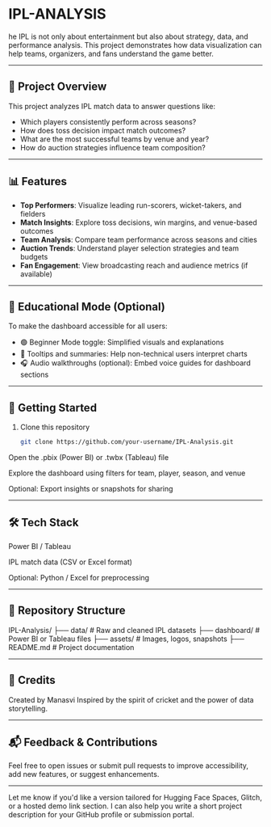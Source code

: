 # IPL-ANALYSIS
he IPL is not only about entertainment but also about strategy, data, and performance analysis. This project demonstrates how data visualization can help teams, organizers, and fans understand the game better.

---

## 📌 Project Overview

This project analyzes IPL match data to answer questions like:
- Which players consistently perform across seasons?
- How does toss decision impact match outcomes?
- What are the most successful teams by venue and year?
- How do auction strategies influence team composition?

---

## 📊 Features

- **Top Performers**: Visualize leading run-scorers, wicket-takers, and fielders  
- **Match Insights**: Explore toss decisions, win margins, and venue-based outcomes  
- **Team Analysis**: Compare team performance across seasons and cities  
- **Auction Trends**: Understand player selection strategies and team budgets  
- **Fan Engagement**: View broadcasting reach and audience metrics (if available)

---

## 🧠 Educational Mode (Optional)

To make the dashboard accessible for all users:
- 🟢 Beginner Mode toggle: Simplified visuals and explanations  
- 📘 Tooltips and summaries: Help non-technical users interpret charts  
- 🎧 Audio walkthroughs (optional): Embed voice guides for dashboard sections  

---

## 🚀 Getting Started

1. Clone this repository  
   ```bash
   git clone https://github.com/your-username/IPL-Analysis.git
   
Open the .pbix (Power BI) or .twbx (Tableau) file

Explore the dashboard using filters for team, player, season, and venue

Optional: Export insights or snapshots for sharing

---

## 🛠️ Tech Stack

Power BI / Tableau

IPL match data (CSV or Excel format)

Optional: Python / Excel for preprocessing

---

## 📁 Repository Structure

IPL-Analysis/
├── data/               # Raw and cleaned IPL datasets
├── dashboard/          # Power BI or Tableau files
├── assets/             # Images, logos, snapshots
├── README.md           # Project documentation

---

## 🌟 Credits
Created by Manasvi Inspired by the spirit of cricket and the power of data storytelling.

---

## 📬 Feedback & Contributions
Feel free to open issues or submit pull requests to improve accessibility, add new features, or suggest enhancements.


---

Let me know if you'd like a version tailored for Hugging Face Spaces, Glitch, or a hosted demo link section. I can also help you write a short project description for your GitHub profile or submission portal.
